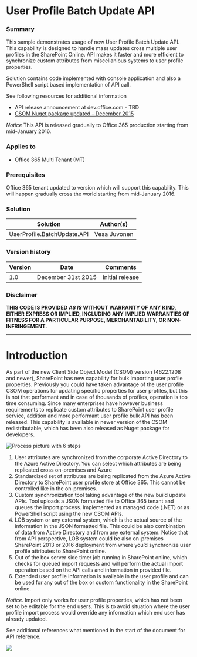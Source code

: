 # User Profile Batch Update API #

### Summary ###
This sample demonstrates usage of new User Profile Batch Update API. This capability is designed to handle mass updates cross multiple user profiles in the SharePoint Online. API makes it faster and more efficient to synchronize custom attributes from miscellanious systems to user profile properties. 

Solution contains code implemented with console application and also a PowerShell script based implementation of API call.

See following resources for additional information
- API release announcement at dev.office.com - TBD
- [CSOM Nuget package updated - December 2015](https://dev.office.com/blogs/new-sharepoint-csom-version-released-for-Office-365)

*Notice* This API is released gradually to Office 365 production starting from mid-January 2016. 

### Applies to ###
-  Office 365 Multi Tenant (MT)

### Prerequisites ###
Office 365 tenant updated to version which will support this capability. This will happen gradually cross the world starting from mid-January 2016.

### Solution ###
Solution | Author(s)
---------|----------
UserProfile.BatchUpdate.API | Vesa Juvonen

### Version history ###
Version  | Date | Comments
---------| -----| --------
1.0  | December 31st 2015 | Initial release

### Disclaimer ###
**THIS CODE IS PROVIDED *AS IS* WITHOUT WARRANTY OF ANY KIND, EITHER EXPRESS OR IMPLIED, INCLUDING ANY IMPLIED WARRANTIES OF FITNESS FOR A PARTICULAR PURPOSE, MERCHANTABILITY, OR NON-INFRINGEMENT.**


----------

# Introduction #
As part of the new Client Side Object Model (CSOM) version (4622.1208 and newer), SharePoint has new capability for bulk importing user profile properties. Previously you could have taken advantage of the user profile CSOM operations for updating specific properties for user profiles, but this is not that performant and in case of thousands of profiles, operation is too time consuming.
Since many enterprises have however business requirements to replicate custom attributes to SharePoint user profile service, addition and more performant user profile bulk API has been released. This capability is available in newer version of the CSOM redistributable, which has been also released as Nuget package for developers. 

![Process picture with 6 steps](http://i.imgur.com/f0bUVto.png)

1. User attributes are synchronized from the corporate Active Directory to the Azure Active Directory. You can select which attributes are being replicated cross on-premises and Azure
2.	Standardized set of attributes are being replicated from the Azure Active Directory to SharePoint user profile store at Office 365. This cannot be controlled like in the on-premises.
3.	Custom synchronization tool taking advantage of the new build update APIs. Tool uploads a JSON formatted file to Office 365 tenant and queues the import process. Implemented as managed code (.NET) or as PowerShell script using the new CSOM APIs.
4.	LOB system or any external system, which is the actual source of the information in the JSON formatted file. This could be also combination of data from Active Directory and from any external system. Notice that from API perspective, LOB system could be also on-premises SharePoint 2013 or 2016 deployment from where you’d synchronize user profile attributes to SharePoint online.
5.	Out of the box server side timer job running in SharePoint online, which checks for queued import requests and will perform the actual import operation based on the API calls and information in provided file. 
6.	Extended user profile information is available in the user profile and can be used for any out of the box or custom functionality in the SharePoint online. 

*Notice.* Import only works for user profile properties, which has not been set to be editable for the end users. This is to avoid situation where the user profile import process would override any information which end user has already updated.

See additional references what mentioned in the start of the document for API reference.


<img src="https://telemetry.sharepointpnp.com/pnp/samples/UserProfile.BatchUpdate.API" />